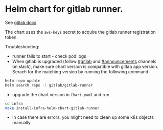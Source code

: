 Helm chart for gitlab runner.
=============================

See [gitlab docs](https://docs.gitlab.com/15.11/runner/install/kubernetes.html)

The chart uses the `aws-keys` secret to acquire the gitlab runner registration token.

Troubleshooting:

- runner fails to start - check pod logs
- When gitlab is upgraded (follow [#gitlab](https://ebi.enterprise.slack.com/archives/CB441ME9X) and [#announcements](https://ebi.enterprise.slack.com/archives/CJG9W3F32) channels on slack), make sure chart version is compatible with gitlab app version. Serach for the matching
  version by running the following command.
```bash
helm repo update
helm search repo -l gitlab/gitlab-runner
```
- upgrade the chart version in `Chart.yaml` and run
```bash
cd infra
make install-infra-helm-chart-gitlab-runner
```
- in case there are errors, you might need to clean up some k8s objects manually
